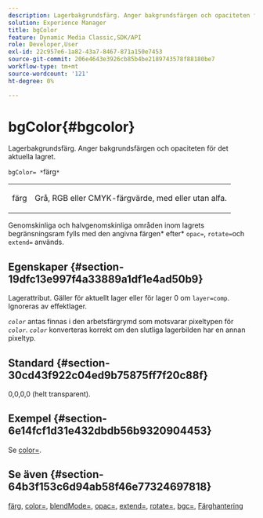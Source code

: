 ```yaml
---
description: Lagerbakgrundsfärg. Anger bakgrundsfärgen och opaciteten för det aktuella lagret.
solution: Experience Manager
title: bgColor
feature: Dynamic Media Classic,SDK/API
role: Developer,User
exl-id: 22c957e6-1a82-43a7-8467-871a150e7453
source-git-commit: 206e4643e3926cb85b4be2189743578f88180be7
workflow-type: tm+mt
source-wordcount: '121'
ht-degree: 0%

---
```


# bgColor{#bgcolor}

Lagerbakgrundsfärg. Anger bakgrundsfärgen och opaciteten för det aktuella lagret.

`bgColor= *`färg`*`

<table id="simpletable_2D23B1B282CD4216AB5BE7E7430D1B3F"> 
 <tr class="strow"> 
  <td class="stentry"> <p><span class="codeph"> <span class="varname"> färg</span></span> </p> </td> 
  <td class="stentry"> <p>Grå, RGB eller CMYK-färgvärde, med eller utan alfa. </p></td> 
 </tr> 
</table>

Genomskinliga och halvgenomskinliga områden inom lagrets begränsningsram fylls med den angivna färgen* efter* `opac=`, `rotate=`och `extend=` används.

## Egenskaper {#section-19dfc13e997f4a33889a1df1e4ad50b9}

Lagerattribut. Gäller för aktuellt lager eller för lager 0 om `layer=comp`. Ignoreras av effektlager.

*`color`* antas finnas i den arbetsfärgrymd som motsvarar pixeltypen för *`color`*. *`color`* konverteras korrekt om den slutliga lagerbilden har en annan pixeltyp.

## Standard {#section-30cd43f922c04ed9b75875ff7f20c88f}

0,0,0,0 (helt transparent).

## Exempel {#section-6e14fcf1d31e432dbdb56b9320904453}

Se [color=](../../../../../is-api/http-ref/image-serving-api-ref/c-http-protocol-reference/c-command-reference/r-color-commandref.md#reference-b044954ec6184253b8831579466b4423).

## Se även {#section-64b3f153c6d94ab58f46e77324697818}

[färg](../../../../../is-api/http-ref/image-serving-api-ref/c-http-protocol-reference/c-data-types/r-is-http-color.md#reference-0fdb264a3aed4bd78451bb55311f6e93), [color=](../../../../../is-api/http-ref/image-serving-api-ref/c-http-protocol-reference/c-command-reference/r-color-commandref.md#reference-b044954ec6184253b8831579466b4423), [blendMode=](../../../../../is-api/http-ref/image-serving-api-ref/c-http-protocol-reference/c-command-reference/r-blendmode.md#reference-8be10dde1d584429966cb61ac8e7d172), [opac=](../../../../../is-api/http-ref/image-serving-api-ref/c-http-protocol-reference/c-command-reference/r-opac.md#reference-d2269b51aca34599a08d0a46ee5c27e5), [extend=](../../../../../is-api/http-ref/image-serving-api-ref/c-http-protocol-reference/c-command-reference/r-extend.md#reference-7e9156beb285459d830e2d56782a74ac), [rotate=](../../../../../is-api/http-ref/image-serving-api-ref/c-http-protocol-reference/c-command-reference/r-rotate.md#reference-12abb086635546ec9ec2e1a793dc1096), [bgc=](../../../../../is-api/http-ref/image-serving-api-ref/c-http-protocol-reference/c-command-reference/r-bgc.md#reference-53376175f617446fbe5c69120f834b88), [Färghantering](../../../../../is-api/http-ref/image-serving-api-ref/c-http-protocol-reference/c-syntax-and-features/r-color-management.md#reference-c7e4a72d589145189f7e4bcb6b4544d7)
